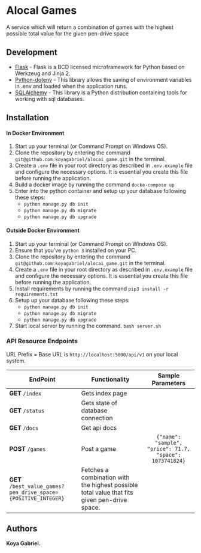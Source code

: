 # Alocal Games
A service which will return a combination of games with the highest possible
total value for the given pen-drive space

## Development
* [Flask](http://flask.pocoo.org/) - Flask is a BCD licensed microframework for Python based on Werkzeug and Jinja 2.
* [Python-dotenv](https://github.com/theskumar/python-dotenv) - This library allows the saving of environment variables in .env and loaded when the application runs.
* [SQLAlchemy](https://www.fullstackpython.com/sqlalchemy.html) - This library is a Python distribution containing tools for working with sql databases.

## Installation
#### In Docker Environment
1. Start up your terminal (or Command Prompt on Windows OS).
2. Clone the repository by entering the command `git@github.com:koyagabriel/alocai_game.git` in the terminal.
3. Create a `.env` file in your root directory as described in `.env.example` file and configure the necessary options. It is essential you create this file before running the application.
4. Build a docker image by running the command `docke-compose up`
5. Enter into the python container and setup up your database following these steps: 
    * `python manage.py db init`
    * `python manage.py db migrate`
    * `python manage.py db upgrade`


#### Outside Docker Environment
1. Start up your terminal (or Command Prompt on Windows OS).
2. Ensure that you've `python 3` installed on your PC.
3. Clone the repository by entering the command `git@github.com:koyagabriel/alocai_game.git` in the terminal.
4. Create a `.env` file in your root directory as described in `.env.example` file and configure the necessary options. It is essential you create this file before running the application.
5. Install requirements by running the command `pip3 install -r requirements.txt`
6. Setup up your database following these steps: 
    * `python manage.py db init`
    * `python manage.py db migrate`
    * `python manage.py db upgrade`
7. Start local server by running the command.
   `bash server.sh`

### API Resource Endpoints
URL Prefix = Base URL is `http://localhost:5000/api/v1` on your local system.


| EndPoint                                                       | Functionality                                                                                |                     Sample Parameters                     |
| -------------------------------------------------------------- | -------------------------------------------------------------------------------------------- | :-------------------------------------------------------: |
| **GET** `/index`                                               | Gets index page                                                                              |                                                           |
| **GET** `/status`                                              | Gets state of database connection                                                            |
| **GET** `/docs`                                                | Get api docs                                                                                 |                                                           |
| **POST** `/games`                                              | Post a game                                                                                  | `{"name": "sample", "price": 71.7,  "space": 1073741824}` |
| **GET** `/best_value_games?pen_drive_space={POSITIVE_INTEGER}` | Fetches a combination with the highest possible total value that fits given pen-drive space. |                                                           |

## Authors

**Koya Gabriel.**
